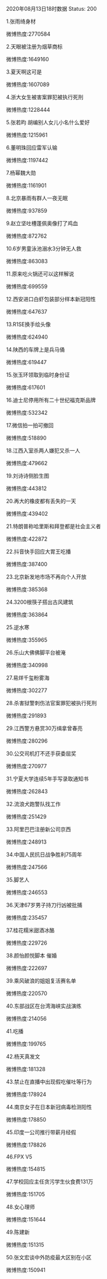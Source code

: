 2020年08月13日18时数据
Status: 200

1.张雨绮身材

微博热度:2770584

2.天眼被注册为烟草商标

微博热度:1649160

3.夏天啊这可是

微博热度:1607089

4.浙大女生被害案罪犯被执行死刑

微博热度:1228444

5.张若昀 胡编别人女儿小名什么爱好

微博热度:1215961

6.董明珠回应雷军认输

微博热度:1197442

7.杨幂魏大勋

微博热度:1161901

8.北京暴雨有群人一夜无眠

微博热度:937859

9.赵立坚吐槽蓬佩奥像打了鸡血

微博热度:872762

10.6岁男童泳池溺水3分钟无人救

微博热度:863083

11.原来吃火锅还可以这样解说

微博热度:699559

12.西安进口白虾包装部分样本新冠阳性

微博热度:647637

13.R1SE换手绘头像

微博热度:624940

14.陕西的车牌上是兵马俑

微博热度:619447

15.张玉环领取到临时身份证

微博热度:617601

16.迪士尼停用所有二十世纪福克斯品牌

微博热度:532342

17.微信拍一拍可撤回

微博热度:518890

18.江西入室杀两人嫌犯又杀一人

微博热度:479662

19.刘诗诗侧脸生图

微博热度:443812

20.再大的橡皮都有丢失的一天

微博热度:439402

21.特朗普称哈里斯和拜登都是社会主义者

微博热度:422872

22.抖音快手回应大胃王吃播

微博热度:387400

23.北京新发地市场不再向个人开放

微博热度:385368

24.3200根筷子搭出古风建筑

微博热度:363864

25.逆水寒

微博热度:355965

26.乐山大佛佛脚平台被淹

微博热度:340998

27.易烊千玺粉雾海

微博热度:302277

28.杀害狱警刺伤法官案罪犯被执行死刑

微博热度:291893

29.江西警方悬赏30万缉拿曾春亮

微博热度:280296

30.公交司机打不还手获委屈奖

微博热度:270977

31.宁夏大学连续5年手写录取通知书

微博热度:262843

32.流浪犬跑警队找工作

微博热度:251429

33.阿里巴巴注册新公司京西

微博热度:248913

34.中国人民抗日战争胜利75周年

微博热度:247566

35.脚艺人

微博热度:246553

36.天津67岁男子持刀行凶被批捕

微博热度:235457

37.桂花糯米甜酒冰酪

微博热度:229726

38.颜怡颜悦脚本 催婚

微博热度:222697

39.乘风破浪的姐姐复活赛名单

微博热度:220570

40.东部战区在台湾海峡实战演练

微博热度:214056

41.吃播

微博热度:199765

42.杨天真发文

微博热度:181328

43.禁止在直播中出现假吃催吐等行为

微博热度:178924

44.南京女子在日本新冠病毒检测阳性

微博热度:178850

45.印度一公司推行带薪月经假

微博热度:178826

46.FPX V5

微博热度:154815

47.学校回应主任贪污学生伙食费131万

微博热度:151705

48.女心理师

微博热度:151644

49.陈建新

微博热度:151315

50.张文宏谈中外防疫最大区别在小区

微博热度:150941

